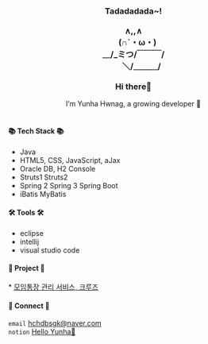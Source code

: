 <h3 align="center">
	Tadadadada~!<br><br>
	   ∧,,∧<br>
	　(∩`・ω・)<br>
	＿/_ミつ/￣￣￣/<br>
	　　＼/＿＿＿/<br>
	<br/>
 	Hi there👋
</h3>
<div align="center">
	I’m Yunha Hwnag, a growing developer 🌱
</div>

<br/>

<h4>📚 Tech Stack 📚</h4>

* Java
* HTML5, CSS, JavaScript, aJax
* Oracle DB, H2 Console
* Struts1 Struts2
* Spring 2 Spring 3 Spring Boot
* iBatis MyBatis

<h4>🛠️ Tools 🛠️</h4>

* eclipse
* intellij
* visual studio code

<h4>🎨 Project 🎨</h4>
* <a href="">모임통장 관리 서비스, 크루즈</a>

<h4>🤝 Connect 🤝</h4>

`email` hchdbsgk@naver.com <br/>
`notion` <a href="https://yunssiii.notion.site/Hello-Yunha-005847b898fc46b485078cf37278dacf?pvs=4">Hello Yunha👋</a>


